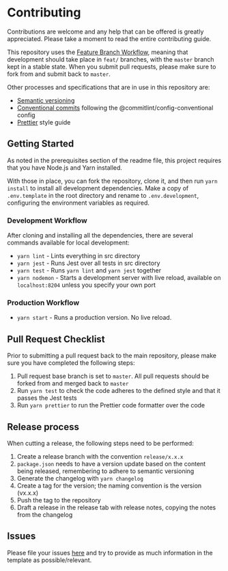 # Contributing

Contributions are welcome and any help that can be offered is greatly appreciated.
Please take a moment to read the entire contributing guide.

This repository uses the [Feature Branch Workflow](https://www.atlassian.com/git/tutorials/comparing-workflows/feature-branch-workflow),
meaning that development should take place in `feat/` branches, with the `master` branch kept in a stable state.
When you submit pull requests, please make sure to fork from and submit back to `master`.

Other processes and specifications that are in use in this repository are:

-   [Semantic versioning](https://semver.org/)
-   [Conventional commits](https://www.conventionalcommits.org/en/v1.0.0/) following the @commitlint/config-conventional config
-   [Prettier](https://prettier.io/) style guide

## Getting Started

As noted in the prerequisites section of the readme file, this project requires that you have Node.js and Yarn installed.

With those in place, you can fork the repository, clone it, and then run `yarn install` to install all development dependencies.
Make a copy of `.env.template` in the root directory and rename to `.env.development`, configuring the environment variables as required.

### Development Workflow

After cloning and installing all the dependencies, there are several commands available for local development:

-   `yarn lint` - Lints everything in src directory
-   `yarn jest` - Runs Jest over all tests in src directory
-   `yarn test` - Runs `yarn lint` and `yarn jest` together
-   `yarn nodemon` - Starts a development server with live reload, available on `localhost:8204` unless you specify your own port

### Production Workflow

-   `yarn start` - Runs a production version. No live reload.

## Pull Request Checklist

Prior to submitting a pull request back to the main repository, please make sure you have completed the following steps:

1. Pull request base branch is set to `master`. All pull requests should be forked from and merged back to `master`
2. Run `yarn test` to check the code adheres to the defined style and that it passes the Jest tests
3. Run `yarn prettier` to run the Prettier code formatter over the code

## Release process

When cutting a release, the following steps need to be performed:

1. Create a release branch with the convention `release/x.x.x`
2. `package.json` needs to have a version update based on the content being released, remembering to adhere to semantic versioning
3. Generate the changelog with `yarn changelog`
4. Create a tag for the version; the naming convention is the version (vx.x.x)
5. Push the tag to the repository
6. Draft a release in the release tab with release notes, copying the notes from the changelog

## Issues

Please file your issues [here](https://github.com/Somerset-SIDeR-Programme/ydh-sider-obfuscation-service/issues) and try to provide as much information in the template as possible/relevant.
